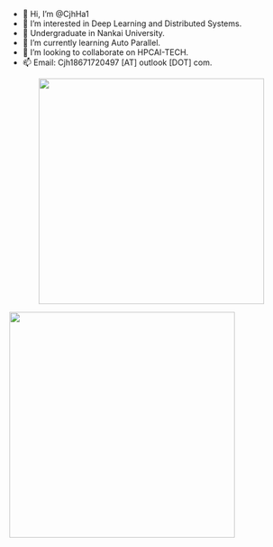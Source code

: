 - 👋 Hi, I’m @CjhHa1
- 👀 I’m interested in Deep Learning and Distributed Systems. 
- 🔭 Undergraduate in Nankai University.
- 🌱 I’m currently learning Auto Parallel.
- 💞️ I’m looking to collaborate on HPCAI-TECH.
- 📫 Email: Cjh18671720497 [AT] outlook [DOT] com.

<!---
CjhHa1/CjhHa1 is a ✨ special ✨ repository because its `README.md` (this file) appears on your GitHub profile.
You can click the Preview link to take a look at your changes.
--->

<p align="center"><img align="center" src = "https://github-readme-stats.vercel.app/api?username=CjhHa1&show_icons=true&count_private=true&theme=maroongold&hide=issues&line_height=30" width="400px">
  
<img align="center" src = "https://github-readme-streak-stats.herokuapp.com/?user=CjhHa1&theme=maroongold" width="400px"></p>
<!--
<img align="center" width="400px" src="https://github.com/CjhHa1/CjhHa1/blob/output/github-contribution-grid-snake.svg"></p>-->

